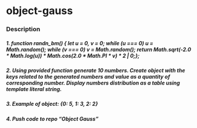 # object-gauss

###  Description
##### 1. function randn_bm() {  let u = 0, v = 0;  while (u === 0) u = Math.random();  while (v === 0) v = Math.random();  return Math.sqrt(-2.0 * Math.log(u)) * Math.cos(2.0 * Math.PI * v) * 2 | 0;};
##### 2. Using provided function generate 10 numbers. Create object with the keys related to the generated numbers and value as a quantity of corresponding number. Display numbers distribution as a table using template literal string.
##### 3. Example of object: {0: 5, 1: 3, 2: 2}
##### 4. Push code to repo “Object Gauss”

